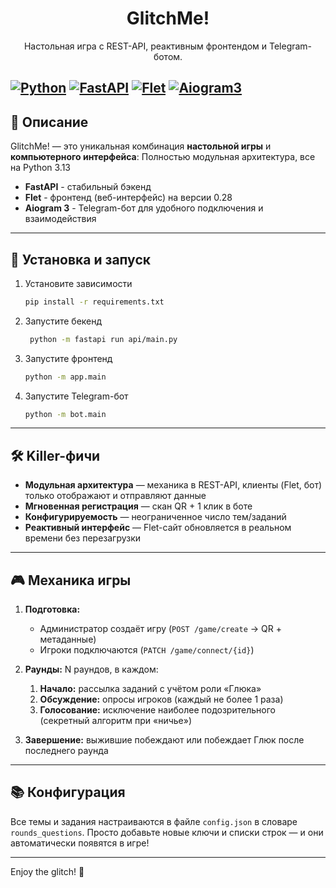 <div align="center">
  <h1>GlitchMe!</h1>
  <p>Настольная игра с REST-API, реактивным фронтендом и Telegram-ботом.</p>

</div>


  [![Python](https://img.shields.io/badge/python-3.13-blue)](https://www.python.org/)
  [![FastAPI](https://img.shields.io/badge/fastapi-0.115-success)](https://fastapi.tiangolo.com/)
  [![Flet](https://img.shields.io/badge/flet-0.28-purple)](https://flet.dev/)
  [![Aiogram3](https://img.shields.io/badge/aiogram-3.20-green)](https://docs.aiogram.dev/)
---

## 📖 Описание

GlitchMe! — это уникальная комбинация **настольной игры** и **компьютерного интерфейса**:
Полностью модульная архитектура, все на Python 3.13
- **FastAPI** - стабильный бэкенд
- **Flet** - фронтенд (веб-интерфейс) на версии 0.28  
- **Aiogram 3** - Telegram-бот для удобного подключения и взаимодействия  

---

## 🚀 Установка и запуск

1. Установите зависимости

   ```bash
   pip install -r requirements.txt
   ```
2. Запустите бекенд

   ```bash
    python -m fastapi run api/main.py
   ```
3. Запустите фронтенд

   ```bash
   python -m app.main
   ```
4. Запустите Telegram-бот

   ```bash
   python -m bot.main
   ```

---

## 🛠 Killer-фичи

* **Модульная архитектура** — механика в REST-API, клиенты (Flet, бот) только отображают и отправляют данные
* **Мгновенная регистрация** — скан QR + 1 клик в боте
* **Конфигурируемость** — неограниченное число тем/заданий
* **Реактивный интерфейс** — Flet-сайт обновляется в реальном времени без перезагрузки

---

## 🎮 Механика игры

1. **Подготовка:**

   * Администратор создаёт игру (`POST /game/create` → QR + метаданные)
   * Игроки подключаются (`PATCH /game/connect/{id}`)
2. **Раунды:** N раундов, в каждом:

   1. **Начало:** рассылка заданий с учётом роли «Глюка»
   2. **Обсуждение:** опросы игроков (каждый не более 1 раза)
   3. **Голосование:** исключение наиболее подозрительного (секретный алгоритм при «ничье»)
3. **Завершение:** выжившие побеждают или побеждает Глюк после последнего раунда

---

## 📚 Конфигурация

Все темы и задания настраиваются в файле `config.json` в словаре `rounds_questions`. Просто добавьте новые ключи и списки строк — и они автоматически появятся в игре!

---

Enjoy the glitch! 🎲